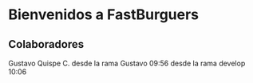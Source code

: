 # Bienvenidos a FastBurguers

## Colaboradores

Gustavo Quispe C. desde la rama Gustavo 09:56
desde la rama develop 10:06
